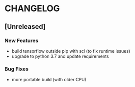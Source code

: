 # CHANGELOG


## [Unreleased]

### New Features
- build tensorflow outside pip with scl (to fix runtime issues)
- upgrade to python 3.7 and update requirements


### Bug Fixes
- more portable build (with older CPU)






